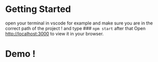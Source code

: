 # Getting Started 

open your terminal in vscode for example and make sure you are in the correct path of the project ! 
and type ### `npm start`
after that Open [http://localhost:3000](http://localhost:3000) to view it in your browser.


# Demo ! 



